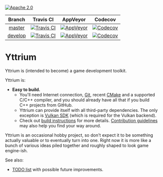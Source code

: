 [![Apache 2.0](https://img.shields.io/badge/License-Apache%202.0-blue.svg)](LICENSE)

| Branch | Travis CI | AppVeyor | Codecov |
|:------:|:---------:|:--------:|:-------:|
| [master](https://github.com/blagodarin/yttrium/tree/master) | [![Travis CI](https://travis-ci.org/blagodarin/yttrium.svg?branch=master)](https://travis-ci.org/blagodarin/yttrium/branches) | [![AppVeyor](https://ci.appveyor.com/api/projects/status/v3pco3lbvp2y4r9b/branch/master?svg=true)](https://ci.appveyor.com/project/blagodarin/yttrium/branch/master) | [![Codecov](https://codecov.io/gh/blagodarin/yttrium/branch/master/graph/badge.svg)](https://codecov.io/gh/blagodarin/yttrium/branch/master) |
| [develop](https://github.com/blagodarin/yttrium/tree/develop) | [![Travis CI](https://travis-ci.org/blagodarin/yttrium.svg?branch=develop)](https://travis-ci.org/blagodarin/yttrium/branches) | [![AppVeyor](https://ci.appveyor.com/api/projects/status/v3pco3lbvp2y4r9b/branch/develop?svg=true)](https://ci.appveyor.com/project/blagodarin/yttrium/branch/develop) | [![Codecov](https://codecov.io/gh/blagodarin/yttrium/branch/develop/graph/badge.svg)](https://codecov.io/gh/blagodarin/yttrium/branch/develop) |


# Yttrium

Yttrium is (intended to become) a game development toolkit.

Yttrium is:
* **Easy to build.**
  - You'll need Internet connection, [Git](https://git-scm.com/downloads/),
    recent [CMake](https://cmake.org/download/) and a supported C/C++ compiler,
    and you should already have all that if you build C++ projects from GitHub.
  - Yttrium can provide itself with all third-party dependencies.
    The only exception is [Vulkan SDK](https://www.lunarg.com/vulkan-sdk/)
    (which is required for the Vulkan backend).
  - Check out [build instructions](docs/building.md) for more details.
    [Contribution guidelines](docs/contributing.md) may also help you find your
    way around.

Yttrium is an occasional hobby project, so don't expect it to be something
actually valuable or to eventually turn into one. Right now it is more like a
bunch of various ideas piled together and roughly shaped to look game
engine-ish.

See also:
* [TODO list](docs/todo.md) with possible future improvements.
